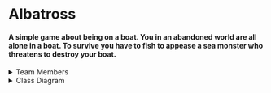 # Albatross
#### A simple game about being on a boat. You in an abandoned world are all alone in a boat. To survive you have to fish to appease a sea monster who threatens to destroy your boat. 

<details>
<summary>Team Members</summary>

Eli Wright - Writing

Paul Tokhtuev - Coding

Jame Olsen - Artist
  
</details>




<details>
<summary>Class Diagram</summary>

<p><img src="https://github.com/Masterpaul562/Albatross/blob/main/Docs/BoatUML.drawio.png?raw=true" alt="Example"></p>

<details>
<summary>Class Diagram</summary>

<p><img src="https://github.com/Masterpaul562/Albatross/blob/main/Docs/BoatUML.drawio.png?raw=true" alt="Example"></p>
  
</details>

<details>
<summary>Downloads</summary>
<p><a href="">Windows Download</a></p>

Download and unzip. Extract with executable and run.
  
</details>
